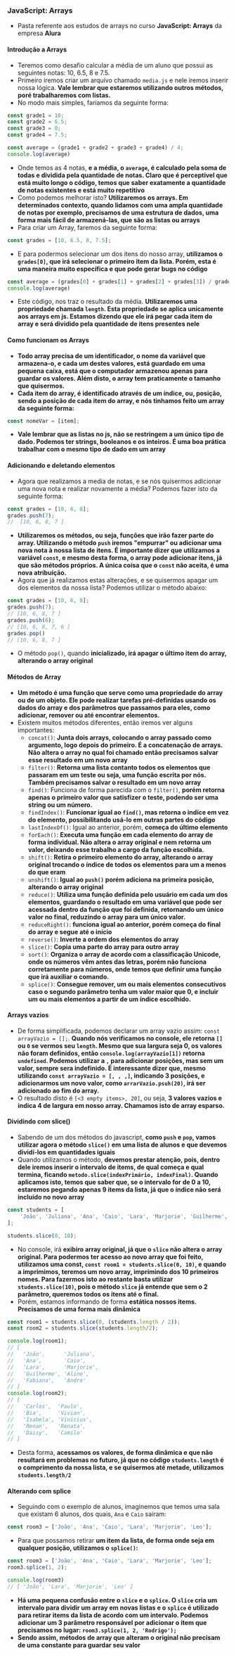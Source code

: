 ### JavaScript: Arrays

- Pasta referente aos estudos de arrays no curso __JavaScript: Arrays__ da empresa __Alura__

#### Introdução a Arrays

- Teremos como desafio calcular a média de um aluno que possui as seguintes notas: 10, 6.5, 8 e 7.5.
- Primeiro iremos criar um arquivo chamado `media.js` e nele iremos inserir nossa lógica. __Vale lembrar que estaremos utilizando outros métodos, poré trabalharemos com listas.__
- No modo mais simples, faríamos da seguinte forma:

```javascript
const grade1 = 10;
const grade2 = 6.5;
const grade3 = 8;
const grade4 = 7.5;

const average = (grade1 + grade2 + grade3 + grade4) / 4;
console.log(average)
```

- Onde temos as 4 notas, __e a média, o `average`, é calculado pela soma de todas e dividida pela quantidade de notas. Claro que é perceptivel que está muito longo o código, temos que saber exatamente a quantidade de notas existentes e está muito repetitivo__
- Como podemos melhorar isto? __Utilizaremos os arrays. Em determinados contexto, quando lidamos com uma ampla quantidade de notas por exemplo, precisamos de uma estrutura de dados, uma forma mais fácil de armazená-las, que são as listas ou arrays__
- Para criar um Array, faremos da seguinte forma:

```javascript
const grades = [10, 6.5, 8, 7.5];
```

- E para podermos selecionar um dos itens do nosso array, __utilizamos o `grades[0]`, que irá selecionar o primeiro item da lista. Porém, esta é uma maneira muito específica e que pode gerar bugs no código__

```javascript
const average = (grades[0] + grades[1] + grades[2] + grades[3]) / grades.length;
console.log(average)
```

- Este código, nos traz o resultado da média. __Utilizaremos uma propriedade chamada `length`. Esta propriedade se aplica unicamente aos arrays em js. Estamos dizendo que ele irá pegar cada item do array e será dividido pela quantidade de itens presentes nele__

#### Como funcionam os Arrays

- __Todo array precisa de um identificador, o nome da variável que armazena-o, e cada um destes valores, está guardado em uma pequena caixa, está que o computador armazenou apenas para guardar os valores. Além disto, o array tem praticamente o tamanho que quisermos.__
- __Cada item do array, é identificado através de um índice, ou, posição, sendo a posição de cada item do array, e nós tinhamos feito um array da seguinte forma:__

```javascript
const nomeVar = [item];
```

- __Vale lembrar que as listas no js, não se restringem a um único tipo de dado. Podemos ter strings, booleanos e os inteiros. É uma boa prática trabalhar com o mesmo tipo de dado em um array__

#### Adicionando e deletando elementos

- Agora que realizamos a media de notas, e se nós quisermos adicionar uma nova nota e realizar novamente a média? Podemos fazer isto da seguinte forma:

```javascript
const grades = [10, 6, 8];
grades.push(7);
//  [10, 6, 8, 7 ]
```

- __Utilizaremos os métodos, ou seja, funções que irão fazer parte do array. Utilizando o método `push` iremos "empurrar" ou adicionar uma nova nota à nossa lista de itens. É importante dizer que utilizamos a variável `const`, e mesmo desta forma, o array pode adicionar itens, já que são métodos próprios. A única coisa que o `const` não aceita, é uma nova atribuição.__
- Agora que já realizamos estas alterações, e se quisermos apagar um dos elementos da nossa lista? Podemos utilizar o método abaixo:

```javascript
const grades = [10, 6, 8];
grades.push(7);
// [10, 6, 8, 7 ]
grades.push(6);
// [10, 6, 8, 7, 6 ]
grades.pop()
// [10, 6, 8, 7 ]
```

- O método `pop()`, quando __inicializado, irá apagar o último item do array, alterando o array original__

#### Métodos de Array

- __Um método é uma função que serve como uma propriedade do array ou de um objeto. Ele pode realizar tarefas pré-definidas usando os dados do array e dos parâmetros que passamos para eles, como adicionar, remover ou até encontrar elementos.__
- Existem muitos métodos diferentes, então iremos ver alguns importantes:
  - `concat()`: __Junta dois arrays, colocando o array passado como argumento, logo depois do primeiro. É a concatenação de arrays. Não altera o array no qual foi chamado então precisamos salvar esse resultado em um novo array__
  - `filter()`: __Retorna uma lista contanto todos os elementos que passaram em um teste ou seja, uma função escrita por nós. Também precisamos salvar o resultado em um novo array__
  - `find()`: Funciona de forma parecida com o `filter()`, __porém retorna apenas o primeiro valor que satisfizer o teste, podendo ser uma string ou um número.__
  - `findIndex()`: __Funcionar igual ao `find()`, mas retorna o indíce em vez do elemento, possibilitando usá-lo em outras partes do código__
  - `lastIndexOf()`: Igual ao anterior, porém, __começa do último elemento__
  - `forEach()`: __Executa uma função em cada elemento do array de forma individual. Não altera o array original e nem retorna um valor, deixando esse trabalho a cargo da função escolhida.__
  - `shift()`: __Retira o primeiro elemento do array, alterando o array original  trocando o índice de todos os elementos para um a menos do que eram__
  - `unshift()`: __Igual ao `push()` porém adiciona na primeira posição, alterando o array original__
  - `reduce()`: __Utiliza uma função definida pelo usuário em cada um dos elementos, guardando o resultado em uma variável que pode ser acessada dentro da função que foi definida, retornando um único valor no final, reduzindo o array para um único valor.__
  - `reduceRight()`: __funciona igual ao anterior, porém começa do final do array e segue até o início__
  - `reverse()`: __Inverte a ordem dos elementos do array__
  - `slice()`: __Copia uma parte do array para outro array__
  - `sort()`: __Organiza o array de acordo com a classificação Unicode, onde os números vêm antes das letras, porém não funciona corretamente para números, onde temos que definir uma função que irá auxiliar o comando.__
  - `splice()`: __Consegue remover, um ou mais elementos consecutivos caso o segundo parâmetro tenha um valor maior que 0, e incluir um ou mais elementos a partir de um índice escolhido.__

#### Arrays vazios

- De forma simplificada, podemos declarar um array vazio assim: `const arrayVazio = [];`. __Quando nós verificamos no console, ele retorna `[]` ou `0` se vermos seu `length`. Mesmo que sua largura seja 0, os valores não foram definidos, então `console.log(arrayVazio[1])` retorna `undefined`. Podemos utilizar a `,` para adicionar posições, mas sem um valor, sempre sera indefinido. É interessante dizer que, mesmo utilizando `const arrayVazio = [, , ,]`, indicando 3 posições, e adicionarmos um novo valor, como `arrarVazio.psuh(20)`, irá ser adicionado ao fim do array.__
- O resultado disto é `[<3 empty items>, 20]`, ou seja, __3 valores vazios e indica 4 de largura em nosso array. Chamamos isto de array esparso.__

#### Dividindo com slice()

- Sabendo de um dos métodos do javascript, __como `push` e `pop`, vamos utilizar agora o método `slice()` em uma lista de alunos e que devemos dividí-los em quantidades iguais__
- Quando utilizamos o método, __devemos prestar atenção, pois, dentro dele iremos inserir o intervalo de items, de qual começa e qual termina, ficando `metodo.slice(indexPrimário, indexFinal)`. Quando aplicamos isto, temos que saber que, se o intervalo for de 0 a 10, estaremos pegando apenas 9 items da lista, já que o índice não será incluído no novo array__

```javascript
const students = [
    'João', 'Juliana', 'Ana', 'Caio', 'Lara', 'Marjorie', 'Guilherme', 'Aline', 'Fabiana', 'Andre', 'Carlos', 'Paulo', 'Bia', 'Vivian', 'Isabela', 'Vinícius', 'Renan', 'Renata', 'Daisy', 'Camilo'
];

students.slice(0, 10);
```

- No console, irá __exibiro array original, já que o `slice` não altera o array original. Para podermos ter acesso ao novo array que foi feito, utilizamos uma const, `const room1 = students.slice(0, 10)`, e quando a imprimimos, teremos um novo array, imprimindo dos 10 primeiros nomes. Para fazermos isto ao restante basta utilizar `students.slice(10)`, pois o método `slice` já entende que sem o 2 parâmetro, queremos todos os itens até o final.__
- Porém, estamos informando de forma __estática nossos items. Precisamos de uma forma mais dinâmica__

```js
const room1 = students.slice(0, (students.length / 2));
const room2 = students.slice(students.length/2);

console.log(room1);
// [
//   'João',      'Juliana',
//   'Ana',       'Caio',
//   'Lara',      'Marjorie',
//   'Guilherme', 'Aline',
//   'Fabiana',   'Andre'
// ]
console.log(room2);
// [
//   'Carlos',  'Paulo',
//   'Bia',     'Vivian',
//   'Isabela', 'Vinícius',
//   'Renan',   'Renata',
//   'Daisy',   'Camilo'
// ]
```

- Desta forma, __acessamos os valores, de forma dinâmica e que não resultará em problemas no futuro, já que no código `students.length` é o comprimento da nossa lista, e se quisermos até metade, utilizamos `students.length/2`__

#### Alterando com splice

- Seguindo com o exemplo de alunos, imaginemos que temos uma sala que existam 6 alunos, dos quais, `Ana` e `Caio` saíram:

```javascript
const room3 = ['João', 'Ana', 'Caio', 'Lara', 'Marjorie', 'Leo'];
```

- Para que possamos retirar __um item da lista, de forma onde seja em qualquer posição, utilizamos o `splice()`:__

```javascript
const room3 = ['João', 'Ana', 'Caio', 'Lara', 'Marjorie', 'Leo'];
room3.splice(1, 2);

console.log(room3)
// [ 'João', 'Lara', 'Marjorie', 'Leo' ]
```

- __Há uma pequena confusão entre o `slice` e o `splice`. O `slice` cria um intervalo para dividir um array em novas listas e o `splice` é utilizado para retirar items da lista de acordo com um intervalo. Podemos adicionar um 3 parâmetro responsável por adicionar o item que precisamos no lugar: `room3.splice(1, 2, 'Rodrigo');`__
- __Sendo assim, métodos de array que alteram o original não precisam de uma constante para guardar seu valor__
